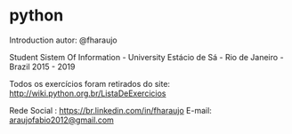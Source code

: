 # python
Introduction 
autor: @fharaujo

Student Sistem Of Information - University Estácio de Sá - Rio de Janeiro - Brazil
2015 - 2019

Todos os exercícios foram retirados do site:
http://wiki.python.org.br/ListaDeExercicios


Rede Social : https://br.linkedin.com/in/fharaujo
E-mail: araujofabio2012@gmail.com
